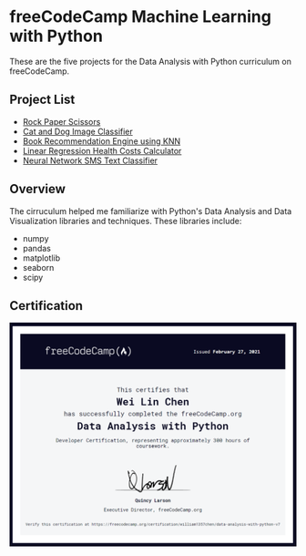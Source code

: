 # freeCodeCamp Machine Learning with Python
These are the five projects for the Data Analysis with Python curriculum on freeCodeCamp.
<br>
## Project List
* [Rock Paper Scissors](fcc-rock-paper-scissors/README.md)
* [Cat and Dog Image Classifier](fcc-cat-dog/README.md)
* [Book Recommendation Engine using KNN](fcc-book-recommendation-knn/README.md)
* [Linear Regression Health Costs Calculator](fcc-predict-health-costs-with-regression/README.md)
* [Neural Network SMS Text Classifier](fcc-sms-text-classification/README.md)

## Overview
The cirruculum helped me familiarize with Python's Data Analysis and Data Visualization libraries and techniques. These libraries include:
* numpy
* pandas
* matplotlib
* seaborn
* scipy

## Certification
[![certificate](certificate.png)](https://www.freecodecamp.org/certification/william1357chen/data-analysis-with-python-v7)


